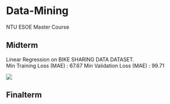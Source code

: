 # Data-Mining
NTU ESOE Master Course

## Midterm
Linear Regression on BIKE SHARING DATA DATASET.      
Min Training Loss (MAE) : 67.67
Min Validation Loss (MAE) : 99.71
                 
[![](https://github.com/tailer954/Data-Mining/blob/main/Midterm-Report/Midterm%20Img.png)](https://www.youtube.com/watch?v=F5_xq-htsdk)        

## Finalterm

